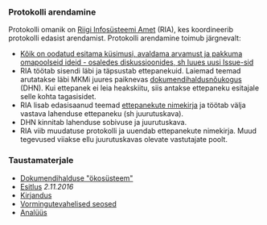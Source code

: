 ### Protokolli arendamine

Protokolli omanik on [Riigi Infosüsteemi Amet](https://www.ria.ee) (RIA), kes koordineerib protokolli edasist arendamist. Protokolli arendamine toimub järgnevalt:
- [Kõik on oodatud esitama küsimusi, avaldama arvamust ja pakkuma omapoolseid ideid - osaledes diskussioonides, sh luues uusi Issue-sid](https://github.com/e-gov/DHX/issues)
- RIA töötab sisendi läbi ja täpsustab ettepanekuid. Laiemad teemad arutatakse läbi MKMi juures paiknevas [dokumendihaldusnõukogus](https://www.mkm.ee/et/tegevused-eesmargid/infouhiskond/dokumendihaldusest-infohalduseni) (DHN). Kui ettepanek ei leia heakskiitu, siis antakse ettepaneku esitajale selle kohta tagasisidet.
- RIA lisab edasisaanud teemad [ettepanekute nimekirja](../files/Ettepanekud.md) ja töötab välja vastava lahenduse ettepaneku (sh juurutuskava).
- DHN kinnitab lahenduse sobivuse ja juurutuskava.
- RIA viib muudatuse protokolli ja uuendab ettepanekute nimekirja. Muud tegevused viiakse ellu juurutuskavas olevate vastutajate poolt.

### Taustamaterjale
- [Dokumendihalduse "ökosüsteem"](files/DOK-S.md)
- [Esitlus](files/DHX_esitlus.pptx) _2.11.2016_
- [Kirjandus](files/Kirjandus.md)
- [Vormingutevahelised seosed](https://e-gov.github.io/DHX/Vormingud.html)
- [Analüüs](../files/Hajusa_dokumendivahetuse_andmevahetusprotokolli_DHX_anal%C3%BC%C3%BCs_1.2.pdf)

